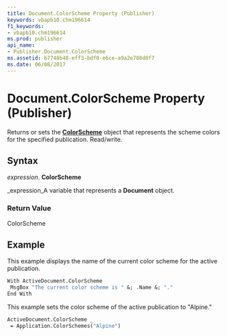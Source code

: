 ```yaml
---
title: Document.ColorScheme Property (Publisher)
keywords: vbapb10.chm196614
f1_keywords:
- vbapb10.chm196614
ms.prod: publisher
api_name:
- Publisher.Document.ColorScheme
ms.assetid: b7748b48-eff3-bdf0-e6ce-a9a2e788d0f7
ms.date: 06/08/2017
---
```



# Document.ColorScheme Property (Publisher)

Returns or sets the  **[ColorScheme](colorscheme-object-publisher.md)** object that represents the scheme colors for the specified publication. Read/write.


## Syntax

 _expression_. **ColorScheme**

 _expression_A variable that represents a  **Document** object.


### Return Value

ColorScheme


## Example

This example displays the name of the current color scheme for the active publication.


```vb
With ActiveDocument.ColorScheme 
 MsgBox "The current color scheme is " &; .Name &; "." 
End With
```

This example sets the color scheme of the active publication to "Alpine."




```vb
ActiveDocument.ColorScheme _ 
 = Application.ColorSchemes("Alpine")
```


